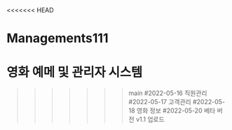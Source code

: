 <<<<<<< HEAD
# Managements111

영화 예메 및 관리자 시스템
=======

>>>>>>> main
#2022-05-16 직원관리
#2022-05-17 고객관리
#2022-05-18 영화 정보
#2022-05-20 베타 버전 v1.1 업로드

